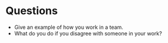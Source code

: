 # Questions


- Give an example of how you work in a team.
- What do you do if you disagree with someone in your work?
